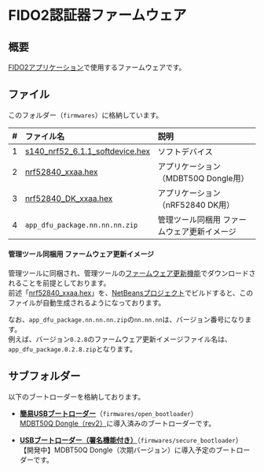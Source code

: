 # FIDO2認証器ファームウェア

## 概要
[FIDO2アプリケーション](../README.md)で使用するファームウェアです。

## ファイル

このフォルダー（`firmwares`）に格納しています。

| # |ファイル名 |説明 |
|:-:|:-|:-|
|1|[s140_nrf52_6.1.1_softdevice.hex](s140_nrf52_6.1.1_softdevice.hex)|ソフトデバイス|
|2|[nrf52840_xxaa.hex](nrf52840_xxaa.hex)|アプリケーション（MDBT50Q Dongle用）|
|3|[nrf52840_DK_xxaa.hex](nrf52840_DK_xxaa.hex)|アプリケーション（nRF52840 DK用）|
|4|`app_dfu_package.nn.nn.nn.zip`|管理ツール同梱用 ファームウェア更新イメージ|

#### 管理ツール同梱用 ファームウェア更新イメージ

管理ツールに同梱され、管理ツールの[ファームウェア更新機能](../../MaintenanceTool/macOSApp/DFUFUNC.md)でダウンロードされることを前提としております。<br>
前述「[nrf52840_xxaa.hex](nrf52840_xxaa.hex)」を、[NetBeansプロジェクト](../../nRF5_SDK_v15.3.0/examples/diverta)でビルドすると、このファイルが自動生成されるようになっております。

なお、`app_dfu_package.nn.nn.nn.zip`の`nn.nn.nn`は、バージョン番号になります。<br>
例えば、バージョン`0.2.8`のファームウェア更新イメージファイル名は、`app_dfu_package.0.2.8.zip`となります。

## サブフォルダー

以下のブートローダーを格納しております。

- <b>[簡易USBブートローダー](open_bootloader)</b>（`firmwares/open_bootloader`）<br>
[MDBT50Q Dongle（rev2）](../../FIDO2Device/MDBT50Q_Dongle/README.md)に導入済みのブートローダーです。

- <b>[USBブートローダー（署名機能付き）](secure_bootloader)</b>（`firmwares/secure_bootloader`）<br>
【開発中】MDBT50Q Dongle（次期バージョン）に導入予定のブートローダーです。
